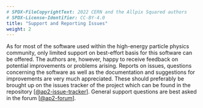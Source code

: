 ```yaml
---
# SPDX-FileCopyrightText: 2022 CERN and the Allpix Squared authors
# SPDX-License-Identifier: CC-BY-4.0
title: "Support and Reporting Issues"
weight: 2
---
```


As for most of the software used within the high-energy particle physics community, only limited support on best-effort basis
for this software can be offered. The authors are, however, happy to receive feedback on potential improvements or problems
arising. Reports on issues, questions concerning the software as well as the documentation and suggestions for improvements
are very much appreciated. These should preferably be brought up on the issues tracker of the project which can be found in
the repository \[[@ap2-issue-tracker]\]. General support questions are best asked in the forum \[[@ap2-forum]\].


[@ap2-issue-tracker]: https://gitlab.cern.ch/allpix-squared/allpix-squared/issues
[@ap2-forum]: https://cern.ch/allpix-squared-forum
